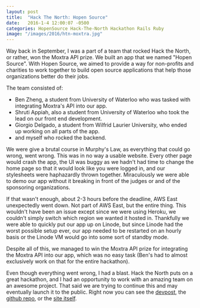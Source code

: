 ```yaml
---
layout: post
title:  "Hack The North: Hopen Source"
date:   2016-1-4 12:00:07 -0500
categories: HopenSource Hack-The-North Hackathon Rails Ruby
image: "/images/2016/htn-moxtra.jpg"
---
```

Way back in September, I was a part of a team that rocked Hack the North, or rather, won the Moxtra API prize. We built an app that we named "Hopen Source". With Hopen Source, we aimed to provide a way for non-profits and charities to work together to build open source applications that help those organizations better do their jobs. 

The team consisted of:

- Ben Zheng, a student from University of Waterloo who was tasked with integrating Moxtra's API into our app. 
- Shruti Appiah, also a student from University of Waterloo who took the lead on our front end development. 
- Giorgio Delgado, a student from Wilfrid Laurier University, who ended up working on all parts of the app. 
- and myself who rocked the backend. 

We were give a brutal course in Murphy's Law, as everything that could go wrong, went wrong. This was in no way a usable website. Every other page would crash the app, the UI was buggy as we hadn't had time to change the home page so that it would look like you were logged in, and our stylesheets were haphazardly thrown together. Miraculously we were able to demo our app without it breaking in front of the judges or and of the sponsoring organizations.

If that wasn't enough, about 2-3 hours before the deadline, AWS East unexpectedly went down. Not part of AWS East, but the entire thing. This wouldn't have been an issue except since we were using Heroku, we couldn't simply switch which region we wanted it hosted in. Thankfully we were able to quickly put our app up on Linode, but since Linode had the worst possible setup ever, our app needed to be restarted on an hourly basis or the Linode VM would go into some sort of standby mode.

Despite all of this, we managed to win the Moxtra API prize for integrating the Moxtra API into our app, which was no easy task (Ben's had to almost exclusively work on that for the entire hackathon).

Even though everything went wrong, I had a blast. Hack the North puts on a great hackathon, and I had an opportunity to work with an amazing team on an awesome project. That said we are trying to continue this and may eventually launch it to the public. Right now you can see the [devpost](http://devpost.com/software/hopensource), the [github repo](https://github.com/HackTheNorthDreamTeam/HopenSource), or the [site itself](http://hopensource.co).
